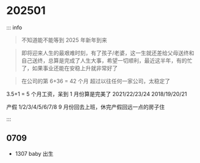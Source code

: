 # 202501

::: info

> 不知道能不能等到 2025 年新年到来

> 即将迎来人生的最艰难时刻，有了孩子/老婆，这一生就还差给父母送终和自己送终，总算是完成了人生大事，希望一切顺利，最近这半年，有的忙了，如果事业还能在安稳上升就非常好了

> 在公司的第 6+36 = 42 个月 超过以往任何一家公司，太稳定了

3.5+1 = 5 个月工资，呆到 1 月份算是完美了
2021/22/23/24
2018/19/20/21

产假 1/2/3/4/5/6/7/8 9 月份回去上班，休完产假回远一点的房子住

:::

## 0709

- 1307 baby 出生
